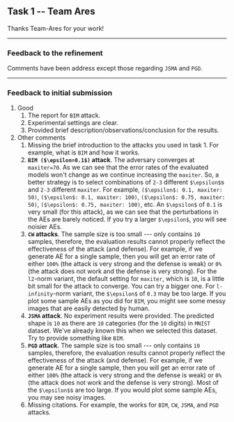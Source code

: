 ## Task 1 -- Team Ares

Thanks Team-Ares for your work!

---------
### Feedback to the refinement
Comments have been address except those regarding ``JSMA`` and ``PGD``.


---------
### Feedback to initial submission
1. Good
    1. The report for ``BIM`` attack.
    2. Experimental settings are clear.
    3. Provided brief description/observations/conclusion for the results.
2. Other comments
    1. Missing the brief introduction to the attacks you used in task 1. For example, what is ``BIM`` and how it works.
    2. **``BIM ($\epsilon=0.1$)`` attack**. The adversary converges at ``maxiter=70``. As we can see that the error rates of the evaluated models won't change as we continue increasing the ``maxiter``. So, a better strategy is to select combinations of ``2-3`` different ``$\epsilon$``s and ``2-3`` different ``maxiter``. For example, ``($\epsilon$: 0.1, maxiter: 50)``, ``($\epsilon$: 0.1, maxiter: 100)``, ``($\epsilon$: 0.75, maxiter: 50)``, ``($\epsilon$: 0.75, maxiter: 100)``, etc. An ``$\epsilon$`` of ``0.1`` is very small (for this attack), as we can see that the perturbations in the AEs are barely noticed. If you try a larger ``$\epsilon$``, you will see noisier AEs.
    3. **``CW`` attacks**. The sample size is too small --- only contains ``10`` samples, therefore, the evaluation results cannot properly reflect the effectiveness of the attack (and defense). For example, if we generate AE for a single sample, then you will get an error rate of either ``100%`` (the attack is very strong and the defense is weak) or ``0%`` (the attack does not work and the defense is very strong). For the ``l2``-norm variant, the default setting for ``maxiter``, which is ``10``, is a little bit small for the attack to converge. You can try a bigger one. For ``l-infinity``-norm variant, the ``$\epsilon$`` of ``0.3`` may be too large. If you plot some sample AEs as you did for ``BIM``, you might see some messy images that are easily detected by human.
    4. **``JSMA`` attack**. No experiment results were provided. The predicted shape is ``10`` as there are ``10`` categories (for the ``10`` digits) in ``MNIST`` dataset. We've already known this when we selected this dataset. Try to provide something like ``BIM``.
    5. **``PGD`` attack**. The sample size is too small --- only contains ``10`` samples, therefore, the evaluation results cannot properly reflect the effectiveness of the attack (and defense). For example, if we generate AE for a single sample, then you will get an error rate of either ``100%`` (the attack is very strong and the defense is weak) or ``0%`` (the attack does not work and the defense is very strong). Most of the ``$\epsilon$``s are too large. If you would plot some sample AEs, you may see noisy images.
    6. Missing citations. For example, the works for ``BIM``, ``CW``, ``JSMA``, and ``PGD`` attacks.
    
